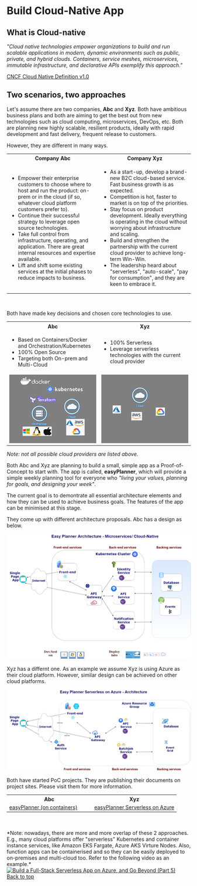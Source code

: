 # Build Cloud-Native App
## What is Cloud-native

*"Cloud native technologies empower organizations to build and run scalable applications in modern, dynamic environments such as public, private, and hybrid clouds. Containers, service meshes, microservices, immutable infrastructure, and declarative          APIs exemplify this approach."*

[CNCF Cloud Native Definition v1.0](https://github.com/cncf/toc/blob/master/DEFINITION.md)

## Two scenarios, two approaches

Let's assume there are two companies, **Abc** and **Xyz**. Both have ambitious business plans and both are aiming to get the best out from new technologies such as cloud computing, microservices, DevOps, etc. Both are planning new highly scalable, resilient products, ideally with rapid development and fast delivery, frequent release to customers.

However, they are different in many ways.

<table style="width:100%">
  <tbody>
    <tr>
      <th style="width:50%">Company Abc</th>
      <th style="width:50%">Company Xyz</th>
    </tr>
    <tr>
      <td>
        <ul>
          <li>Empower their enterprise customers to choose where to host and run the product: on-prem or in the cloud (if so, whatever cloud platform customers prefer to). </li>
          <li>Continue their successful strategy to leverage open source technologies.</li>
          <li>Take full control from infrastructure, operating, and application. There are great internal resources and expertise available.</li>
          <li>Lift and shift some existing services at the initial phases to reduce impacts to business.</li>
        </ul>
      </td>
        <td>
        <ul>
          <li>As a start-up, develop a brand-new B2C cloud-based service. Fast business growth is as expected.</li>
          <li>Competition is hot, faster to market is on top of the priorities. </li>
          <li>Stay focus on product development. Ideally everything is operating in the cloud without worrying about infrastructure and scaling.</li>
          <li>Build and strengthen the partnership with the current cloud provider to achieve long-term Win-Win. </li>
          <li>The leadership heard about "serverless", "auto-scale", "pay for consumption", and they are keen to embrace it.</li>
        </ul>
      </td>
    </tr>
  </tbody>
</table>
<br>

Both have made key decisions and chosen core technologies to use.
<table style="width:100%">
  <tbody>
    <tr>
      <th style="width:50%">Abc</th>
      <th style="width:50%">Xyz</th>
    </tr>
    <tr>
      <td>
        <ul>
          <li>Based on Containers/Docker and Orchestration/Kubernetes</li>
          <li>100% Open Source</li>
          <li>Targeting both On-prem and Multi-Cloud</li>
        </ul>
      </td>
        <td>
        <ul>
          <li>100% Serverless</li>
          <li>Leverage serverless technologies with the current cloud provider </li>
        </ul>
      </td>
    </tr>
    <tr>
      <td>
         <img alt="Docker, Kubernetes, Terraform..." src="images\open-source.png">
      </td>
        <td>
         <img alt="Serverless..." src="images\serverless.png">
      </td>
    </tr>
  </tbody>
</table>

*Note: not all possible cloud providers are listed above.*

Both Abc and Xyz are planning to build a small, simple app as a Proof-of-Concept to start with. The app is called, **easyPlanner**, which will provide a simple weekly planning tool for everyone who *"living your values, planning for goals, and designing your week"*. 

The current goal is to demontrate all essential architecture elements and how they can be used to achieve business goals. The features of the app can be minimised at this stage.

They come up with different architecture proposals. Abc has a design as below.

![Easy Planner Architecture](/images/easy-planner-architecture.png)

Xyz has a differnt one. As an example we assume Xyz is using Azure as their cloud platform. However, similar design can be achieved on other cloud platforms.

![Easy Planner Serverless on Azure Architecture](/images/easy-planner-serverless-on-azure-architecture.png)

Both have started PoC projects. They are publishing their documents on project sites. Please visit them for more information. 
<table style="width:100%">
  <tbody>
    <tr>
      <th style="width:50%">Abc</th>
      <th style="width:50%">Xyz</th>
    </tr>
    <tr>
      <td>
        <a href="http://www.buildcloud-nativeapp.co.uk/easyPlanner/" class="link-button" style="marging-bottom:28px">easyPlanner (on containers)</a>
      </td>
        <td>
        <a href="http://www.buildcloud-nativeapp.co.uk/easyPlannerServerlessOnAzure/" class="link-button"  style="marging-bottom:28px">easyPlanner Serverless on Azure</a>
      </td>
    </tr>
  </tbody>
</table>
<br>
<br>
*Note: nowadays, there are more and more overlap of these 2 approaches. E.g., many cloud platforms offer "serverless" Kubernetes and container instance services, like Amazon EKS Fargate, Azure AKS Virture Nodes. Also, function apps can be containerised and so they can be easily deployed to on-premises and multi-cloud too. Refer to the following video as an example.*
<br>
<a href="https://youtu.be/nJlOuwh7ZI8" target="_blank">
<img alt="Build a Full-Stack Serverless App on Azure, and Go Beyond (Part 5)" 
 src="https://img.youtube.com/vi/nJlOuwh7ZI8/0.jpg" width="400px">
</a>
<br>
<a href="#top">Back to top</a>